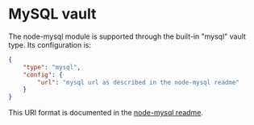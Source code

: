 # MySQL vault

The node-mysql module is supported through the built-in "mysql" vault type. Its configuration is:
```json
{
	"type": "mysql",
	"config": {
		"url": "mysql url as described in the node-mysql readme"
	}
}
```

This URI format is documented in the [node-mysql readme](https://npmjs.org/package/mysql).
